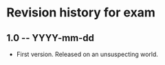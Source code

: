 # Revision history for exam

## 1.0 -- YYYY-mm-dd

* First version. Released on an unsuspecting world.
